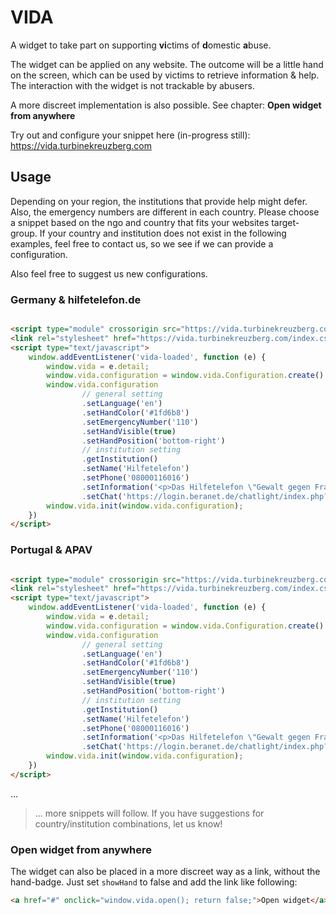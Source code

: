 # VIDA

A widget to take part on supporting **vi**ctims of **d**omestic **a**buse.

The widget can be applied on any website. The outcome will be a little hand on the screen, which can be used by victims
to retrieve information & help. The interaction with the widget is not trackable by abusers.

A more discreet implementation is also possible. See chapter: **Open widget from anywhere**

Try out and configure your snippet here (in-progress still):   
https://vida.turbinekreuzberg.com 

## Usage

Depending on your region, the institutions that provide help might defer. Also, the emergency numbers are different in
each country. Please choose a snippet based on the ngo and country that fits your websites target-group. If your country
and institution does not exist in the following examples, feel free to contact us, so we see if we can provide a
configuration.

Also feel free to suggest us new configurations.

### Germany & hilfetelefon.de

```html

<script type="module" crossorigin src="https://vida.turbinekreuzberg.com/index.js" id="vida-script"></script>
<link rel="stylesheet" href="https://vida.turbinekreuzberg.com/index.css">
<script type="text/javascript">
    window.addEventListener('vida-loaded', function (e) {
        window.vida = e.detail;
        window.vida.configuration = window.vida.Configuration.create()
        window.vida.configuration
                // general setting
                .setLanguage('en')
                .setHandColor('#1fd6b8')
                .setEmergencyNumber('110')
                .setHandVisible(true)
                .setHandPosition('bottom-right')
                // institution setting
                .getInstitution()
                .setName('Hilfetelefon')
                .setPhone('08000116016')
                .setInformation('<p>Das Hilfetelefon \"Gewalt gegen Frauen\" ist ein bundesweites Beratungsangebot für Frauen, die Gewalt erlebt haben oder noch erleben. Unter der Nummer 08000 116 016 und via Online-Beratung unterstützen wir Betroffene aller Nationalitäten, mit und ohne Behinderung – 365 Tage im Jahr, rund um die Uhr. Auch Angehörige, Freundinnen und Freunde sowie Fachkräfte beraten wir anonym und kostenfrei.</p>')
                .setChat('https://login.beranet.de/chatlight/index.php?firma_id=850&type=infochat');
        window.vida.init(window.vida.configuration);
    })
</script>
```

### Portugal & APAV

```html

<script type="module" crossorigin src="https://vida.turbinekreuzberg.com/index.js" id="vida-script"></script>
<link rel="stylesheet" href="https://vida.turbinekreuzberg.com/index.css">
<script type="text/javascript">
    window.addEventListener('vida-loaded', function (e) {
        window.vida = e.detail;
        window.vida.configuration = window.vida.Configuration.create()
        window.vida.configuration
                // general setting
                .setLanguage('en')
                .setHandColor('#1fd6b8')
                .setEmergencyNumber('110')
                .setHandVisible(true)
                .setHandPosition('bottom-right')
                // institution setting
                .getInstitution()
                .setName('Hilfetelefon')
                .setPhone('08000116016')
                .setInformation('<p>Das Hilfetelefon \"Gewalt gegen Frauen\" ist ein bundesweites Beratungsangebot für Frauen, die Gewalt erlebt haben oder noch erleben. Unter der Nummer 08000 116 016 und via Online-Beratung unterstützen wir Betroffene aller Nationalitäten, mit und ohne Behinderung – 365 Tage im Jahr, rund um die Uhr. Auch Angehörige, Freundinnen und Freunde sowie Fachkräfte beraten wir anonym und kostenfrei.</p>')
                .setChat('https://login.beranet.de/chatlight/index.php?firma_id=850&type=infochat');
        window.vida.init(window.vida.configuration);
    })
</script>
```

...

> ... more snippets will follow. If you have suggestions for country/institution combinations, let us know!

### Open widget from anywhere

The widget can also be placed in a more discreet way as a link, without the hand-badge. Just set `showHand` to false and
add the link like following:

```html
<a href="#" onclick="window.vida.open(); return false;">Open widget</a>
```